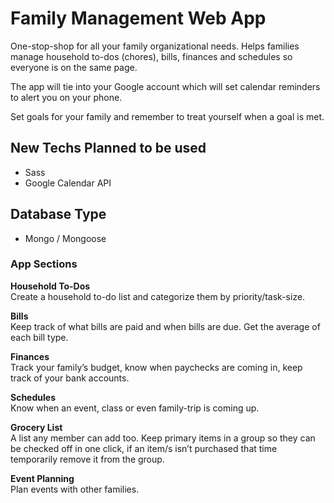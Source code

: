 # Family Management Web App

One-stop-shop for all your family organizational needs. Helps families manage household to-dos (chores), bills, finances and schedules so everyone is on the same page.

The app will tie into your Google account which will set calendar reminders to alert you on your phone.

Set goals for your family and remember to treat yourself when a goal is met.

## New Techs Planned to be used
- Sass
- Google Calendar API

## Database Type
- Mongo / Mongoose


### App Sections 
**Household To-Dos**  
Create a household to-do list and categorize them by priority/task-size.

**Bills**  
Keep track of what bills are paid and when bills are due. Get the average of each bill type.

**Finances**  
Track your family’s budget, know when paychecks are coming in, keep track of your bank accounts.

**Schedules**  
Know when an event, class or even family-trip is coming up.

**Grocery List**  
A list any member can add too. Keep primary items in a group so they can be checked off in one click, if an item/s isn’t purchased that time temporarily remove it from the group.

**Event Planning**  
Plan events with other families.
